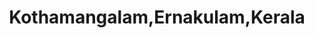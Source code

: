 ---
title: Kothamangalam,Ernakulam,Kerala
url: /kothamangalam-ernakulam-kerala/
latitude: 10.065
longitude: 76.623
---